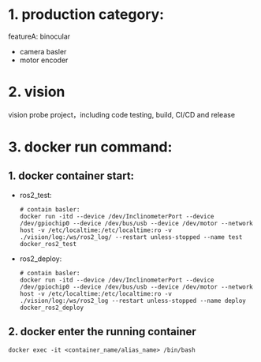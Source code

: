 <!--
 * @Descripttion: 
 * @version: 
 * @Author: hw
 * @Date: 2021-12-20 13:23:58
 * @LastEditors: hw
 * @LastEditTime: 2022-01-11 17:25:12
-->
# 1. production category:
featureA: binocular 
- camera basler
- motor encoder

# 2. vision
vision probe project，including code testing, build, CI/CD and release

# 3. docker run command:
## 1. docker container start:
- ros2_test:
    ```shell
    # contain basler:
    docker run -itd --device /dev/InclinometerPort --device /dev/gpiochip0 --device /dev/bus/usb --device /dev/motor --network host -v /etc/localtime:/etc/localtime:ro -v ./vision/log:/ws/ros2_log/ --restart unless-stopped --name test docker_ros2_test
    ```

- ros2_deploy:
    ```shell
    # contain basler:
    docker run -itd --device /dev/InclinometerPort --device /dev/gpiochip0 --device /dev/bus/usb --device /dev/motor --network host -v /etc/localtime:/etc/localtime:ro -v ./vision/log:/ws/ros2_log --restart unless-stopped --name deploy docker_ros2_deploy
    ```
## 2. docker enter the running container
```shell
docker exec -it <container_name/alias_name> /bin/bash
```
